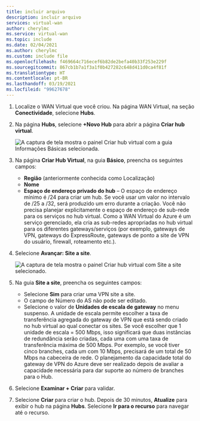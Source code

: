 ```yaml
---
title: incluir arquivo
description: incluir arquivo
services: virtual-wan
author: cherylmc
ms.service: virtual-wan
ms.topic: include
ms.date: 02/04/2021
ms.author: cherylmc
ms.custom: include file
ms.openlocfilehash: f469664c716ecef6b82de2befa40b33f253e229f
ms.sourcegitcommit: 867cb1b7a1f3a1f0b427282c648d411d0ca4f81f
ms.translationtype: HT
ms.contentlocale: pt-BR
ms.lasthandoff: 03/19/2021
ms.locfileid: "99627678"
---
```

1. Localize o WAN Virtual que você criou. Na página WAN Virtual, na seção **Conectividade**, selecione **Hubs**.
2. Na página **Hubs**, selecione **+Novo Hub** para abrir a página **Criar hub virtual**.

    ![A captura de tela mostra o painel Criar hub virtual com a guia Informações Básicas selecionada.](./media/virtual-wan-tutorial-hub-include/basics.png "Noções básicas")
3. Na página **Criar Hub Virtual**, na guia **Básico**, preencha os seguintes campos:

   * **Região** (anteriormente conhecida como Localização)
   * **Nome**
   * **Espaço de endereço privado do hub** – O espaço de endereço mínimo é /24 para criar um hub. Se você usar um valor no intervalo de /25 a /32, será produzido um erro durante a criação. Você não precisa planejar explicitamente o espaço de endereço de sub-rede para os serviços no hub virtual. Como a WAN Virtual do Azure é um serviço gerenciado, ela cria as sub-redes apropriadas no hub virtual para os diferentes gateways/serviços (por exemplo, gateways de VPN, gateways do ExpressRoute, gateways de ponto a site de VPN do usuário, firewall, roteamento etc.).
4. Selecione **Avançar: Site a site**.

    ![A captura de tela mostra o painel Criar hub virtual com Site a site selecionado.](./media/virtual-wan-tutorial-hub-include/site-to-site.png "Site a site")

5. Na guia **Site a site**, preencha os seguintes campos:

   * Selecione **Sim** para criar uma VPN site a site.
   * O campo de Número do AS não pode ser editado.
   * Selecione o valor de **Unidades de escala de gateway** no menu suspenso. A unidade de escala permite escolher a taxa de transferência agregada do gateway de VPN que está sendo criado no hub virtual ao qual conectar os sites. Se você escolher que 1 unidade de escala = 500 Mbps, isso significará que duas instâncias de redundância serão criadas, cada uma com uma taxa de transferência máxima de 500 Mbps. Por exemplo, se você tiver cinco branches, cada um com 10 Mbps, precisará de um total de 50 Mbps na cabeceira de rede. O planejamento da capacidade total do gateway de VPN do Azure deve ser realizado depois de avaliar a capacidade necessária para dar suporte ao número de branches para o Hub.
6. Selecione **Examinar + Criar** para validar.
7. Selecione **Criar** para criar o hub. Depois de 30 minutos, **Atualize** para exibir o hub na página **Hubs**. Selecione **Ir para o recurso** para navegar até o recurso.
